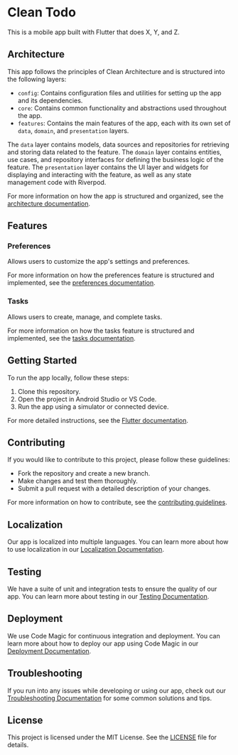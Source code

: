 # Clean Todo

This is a mobile app built with Flutter that does X, Y, and Z.

## Architecture

This app follows the principles of Clean Architecture and is structured into the following layers:

- `config`: Contains configuration files and utilities for setting up the app and its dependencies.
- `core`: Contains common functionality and abstractions used throughout the app.
- `features`: Contains the main features of the app, each with its own set of `data`, `domain`, and `presentation` layers. 

The `data` layer contains models, data sources and repositories for retrieving and storing data related to the feature. 
The `domain` layer contains entities, use cases, and repository interfaces for defining the business logic of the feature. 
The `presentation` layer contains the UI layer and widgets for displaying and interacting with the feature, as well as any state management code with Riverpod.

For more information on how the app is structured and organized, see the [architecture documentation](./docs/architecture.md).



## Features

### Preferences

Allows users to customize the app's settings and preferences.

For more information on how the preferences feature is structured and implemented, see the [preferences documentation](./docs/preferences_feature.md).

### Tasks

Allows users to create, manage, and complete tasks.

For more information on how the tasks feature is structured and implemented, see the [tasks documentation](./docs/tasks_feature.md).

## Getting Started

To run the app locally, follow these steps:

1. Clone this repository.
2. Open the project in Android Studio or VS Code.
3. Run the app using a simulator or connected device.

For more detailed instructions, see the [Flutter documentation](https://flutter.dev/docs/get-started/install).

## Contributing

If you would like to contribute to this project, please follow these guidelines:

- Fork the repository and create a new branch.
- Make changes and test them thoroughly.
- Submit a pull request with a detailed description of your changes.

For more information on how to contribute, see the [contributing guidelines](./CONTRIBUTING.md).

## Localization

Our app is localized into multiple languages. You can learn more about how to use localization in our [Localization Documentation](./docs/localization.md).

## Testing

We have a suite of unit and integration tests to ensure the quality of our app. You can learn more about testing in our [Testing Documentation](./docs/testing.md).

## Deployment

We use Code Magic for continuous integration and deployment. You can learn more about how to deploy our app using Code Magic in our [Deployment Documentation](./docs/deployment.md).

## Troubleshooting

If you run into any issues while developing or using our app, check out our [Troubleshooting Documentation](./docs/troubleshooting.md) for some common solutions and tips.

## License

This project is licensed under the MIT License. See the [LICENSE](./LICENSE) file for details.
